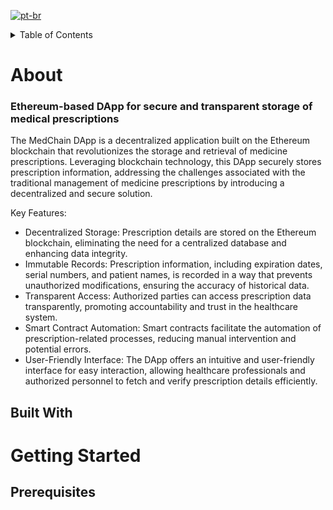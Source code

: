 [![pt-br](https://img.shields.io/badge/lang-pt--br-green.svg)](https://github.com/pinkskirts/medchain/blob/dev/README.pt-br.md)

<!-- TABLE OF CONTENTS -->
<details>
  <summary>Table of Contents</summary>
</details>

# About
### Ethereum-based DApp for secure and transparent storage of medical prescriptions

The MedChain DApp is a decentralized application built on the Ethereum blockchain that revolutionizes the storage and retrieval of medicine prescriptions. Leveraging blockchain technology, this DApp securely stores prescription information, addressing the challenges associated with the traditional management of medicine prescriptions by introducing a decentralized and secure solution.

Key Features:
* Decentralized Storage: Prescription details are stored on the Ethereum blockchain, eliminating the need for a centralized database and enhancing data integrity.
* Immutable Records: Prescription information, including expiration dates, serial numbers, and patient names, is recorded in a way that prevents unauthorized modifications, ensuring the accuracy of historical data.
* Transparent Access: Authorized parties can access prescription data transparently, promoting accountability and trust in the healthcare system.
* Smart Contract Automation: Smart contracts facilitate the automation of prescription-related processes, reducing manual intervention and potential errors.
* User-Friendly Interface: The DApp offers an intuitive and user-friendly interface for easy interaction, allowing healthcare professionals and authorized personnel to fetch and verify prescription details efficiently.

## Built With

# Getting Started

## Prerequisites
